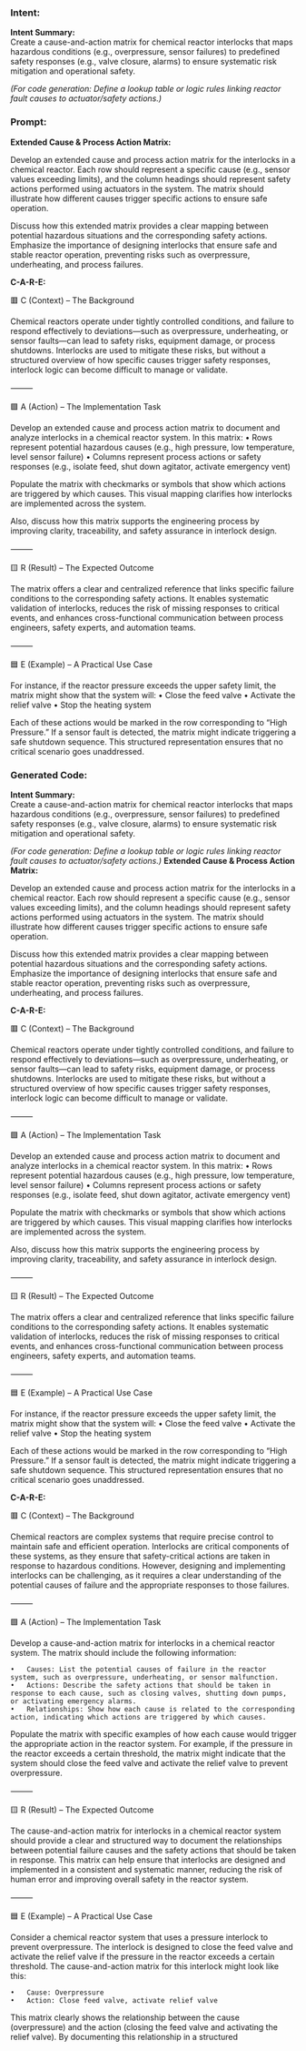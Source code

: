 ### Intent:
**Intent Summary:**  
Create a cause-and-action matrix for chemical reactor interlocks that maps hazardous conditions (e.g., overpressure, sensor failures) to predefined safety responses (e.g., valve closure, alarms) to ensure systematic risk mitigation and operational safety.  

*(For code generation: Define a lookup table or logic rules linking reactor fault causes to actuator/safety actions.)*

### Prompt:
**Extended Cause & Process Action Matrix:**

Develop an extended cause and process action matrix for the interlocks in a chemical reactor. Each row should represent a specific cause (e.g., sensor values exceeding limits), and the column headings should represent safety actions performed using actuators in the system. The matrix should illustrate how different causes trigger specific actions to ensure safe operation.

Discuss how this extended matrix provides a clear mapping between potential hazardous situations and the corresponding safety actions. Emphasize the importance of designing interlocks that ensure safe and stable reactor operation, preventing risks such as overpressure, underheating, and process failures.

**C-A-R-E:**

🟥 C (Context) – The Background

Chemical reactors operate under tightly controlled conditions, and failure to respond effectively to deviations—such as overpressure, underheating, or sensor faults—can lead to safety risks, equipment damage, or process shutdowns. Interlocks are used to mitigate these risks, but without a structured overview of how specific causes trigger safety responses, interlock logic can become difficult to manage or validate.

⸻

🟩 A (Action) – The Implementation Task

Develop an extended cause and process action matrix to document and analyze interlocks in a chemical reactor system. In this matrix:
	•	Rows represent potential hazardous causes (e.g., high pressure, low temperature, level sensor failure)
	•	Columns represent process actions or safety responses (e.g., isolate feed, shut down agitator, activate emergency vent)

Populate the matrix with checkmarks or symbols that show which actions are triggered by which causes. This visual mapping clarifies how interlocks are implemented across the system.

Also, discuss how this matrix supports the engineering process by improving clarity, traceability, and safety assurance in interlock design.

⸻

🟨 R (Result) – The Expected Outcome

The matrix offers a clear and centralized reference that links specific failure conditions to the corresponding safety actions. It enables systematic validation of interlocks, reduces the risk of missing responses to critical events, and enhances cross-functional communication between process engineers, safety experts, and automation teams.

⸻

🟦 E (Example) – A Practical Use Case

For instance, if the reactor pressure exceeds the upper safety limit, the matrix might show that the system will:
	•	Close the feed valve
	•	Activate the relief valve
	•	Stop the heating system

Each of these actions would be marked in the row corresponding to “High Pressure.” If a sensor fault is detected, the matrix might indicate triggering a safe shutdown sequence. This structured representation ensures that no critical scenario goes unaddressed.

### Generated Code:
**Intent Summary:**  
Create a cause-and-action matrix for chemical reactor interlocks that maps hazardous conditions (e.g., overpressure, sensor failures) to predefined safety responses (e.g., valve closure, alarms) to ensure systematic risk mitigation and operational safety.  

*(For code generation: Define a lookup table or logic rules linking reactor fault causes to actuator/safety actions.)*
**Extended Cause & Process Action Matrix:**

Develop an extended cause and process action matrix for the interlocks in a chemical reactor. Each row should represent a specific cause (e.g., sensor values exceeding limits), and the column headings should represent safety actions performed using actuators in the system. The matrix should illustrate how different causes trigger specific actions to ensure safe operation.

Discuss how this extended matrix provides a clear mapping between potential hazardous situations and the corresponding safety actions. Emphasize the importance of designing interlocks that ensure safe and stable reactor operation, preventing risks such as overpressure, underheating, and process failures.

**C-A-R-E:**

🟥 C (Context) – The Background

Chemical reactors operate under tightly controlled conditions, and failure to respond effectively to deviations—such as overpressure, underheating, or sensor faults—can lead to safety risks, equipment damage, or process shutdowns. Interlocks are used to mitigate these risks, but without a structured overview of how specific causes trigger safety responses, interlock logic can become difficult to manage or validate.

⸻

🟩 A (Action) – The Implementation Task

Develop an extended cause and process action matrix to document and analyze interlocks in a chemical reactor system. In this matrix:
	•	Rows represent potential hazardous causes (e.g., high pressure, low temperature, level sensor failure)
	•	Columns represent process actions or safety responses (e.g., isolate feed, shut down agitator, activate emergency vent)

Populate the matrix with checkmarks or symbols that show which actions are triggered by which causes. This visual mapping clarifies how interlocks are implemented across the system.

Also, discuss how this matrix supports the engineering process by improving clarity, traceability, and safety assurance in interlock design.

⸻

🟨 R (Result) – The Expected Outcome

The matrix offers a clear and centralized reference that links specific failure conditions to the corresponding safety actions. It enables systematic validation of interlocks, reduces the risk of missing responses to critical events, and enhances cross-functional communication between process engineers, safety experts, and automation teams.

⸻

🟦 E (Example) – A Practical Use Case

For instance, if the reactor pressure exceeds the upper safety limit, the matrix might show that the system will:
	•	Close the feed valve
	•	Activate the relief valve
	•	Stop the heating system

Each of these actions would be marked in the row corresponding to “High Pressure.” If a sensor fault is detected, the matrix might indicate triggering a safe shutdown sequence. This structured representation ensures that no critical scenario goes unaddressed. 

**C-A-R-E:**

🟥 C (Context) – The Background

Chemical reactors are complex systems that require precise control to maintain safe and efficient operation. Interlocks are critical components of these systems, as they ensure that safety-critical actions are taken in response to hazardous conditions. However, designing and implementing interlocks can be challenging, as it requires a clear understanding of the potential causes of failure and the appropriate responses to those failures.

⸻

🟩 A (Action) – The Implementation Task

Develop a cause-and-action matrix for interlocks in a chemical reactor system. The matrix should include the following information:

	•	Causes: List the potential causes of failure in the reactor system, such as overpressure, underheating, or sensor malfunction.
	•	Actions: Describe the safety actions that should be taken in response to each cause, such as closing valves, shutting down pumps, or activating emergency alarms.
	•	Relationships: Show how each cause is related to the corresponding action, indicating which actions are triggered by which causes.

Populate the matrix with specific examples of how each cause would trigger the appropriate action in the reactor system. For example, if the pressure in the reactor exceeds a certain threshold, the matrix might indicate that the system should close the feed valve and activate the relief valve to prevent overpressure.

⸻

🟨 R (Result) – The Expected Outcome

The cause-and-action matrix for interlocks in a chemical reactor system should provide a clear and structured way to document the relationships between potential failure causes and the safety actions that should be taken in response. This matrix can help ensure that interlocks are designed and implemented in a consistent and systematic manner, reducing the risk of human error and improving overall safety in the reactor system.

⸻

🟦 E (Example) – A Practical Use Case

Consider a chemical reactor system that uses a pressure interlock to prevent overpressure. The interlock is designed to close the feed valve and activate the relief valve if the pressure in the reactor exceeds a certain threshold. The cause-and-action matrix for this interlock might look like this:

	•	Cause: Overpressure
	•	Action: Close feed valve, activate relief valve

This matrix clearly shows the relationship between the cause (overpressure) and the action (closing the feed valve and activating the relief valve). By documenting this relationship in a structured
